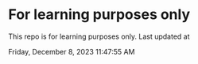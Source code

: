 # For learning purposes only
This repo is for learning purposes only.
Last updated at

Friday, December 8, 2023 11:47:55 AM

